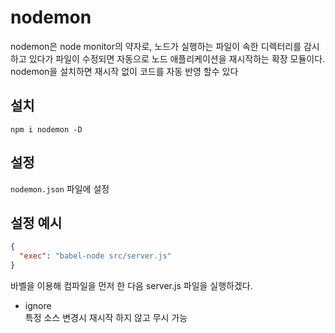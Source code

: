 # nodemon

nodemon은 node monitor의 약자로, 노드가 실행하는 파일이 속한 디렉터리를 감시하고 있다가 파일이 수정되면 자동으로 노드 애플리케이션을 재시작하는 확장 모듈이다. nodemon을 설치하면 재시작 없이 코드를 자동 반영 할수 있다

## 설치

`npm i nodemon -D`

## 설정

`nodemon.json` 파일에 설정

## 설정 예시

```json
{
  "exec": "babel-node src/server.js"
}
```

바벨을 이용해 컴파일을 먼저 한 다음 server.js 파일을 실행하겠다.

- ignore  
  특정 소스 변경시 재시작 하지 않고 무시 가능
